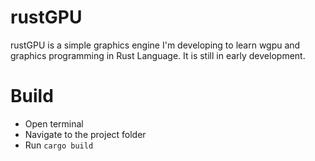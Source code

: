 # rustGPU
rustGPU is a simple graphics engine I'm developing to learn wgpu and graphics programming in
Rust Language. It is still in early development.

# Build
- Open terminal
- Navigate to the project folder
- Run `cargo build`

